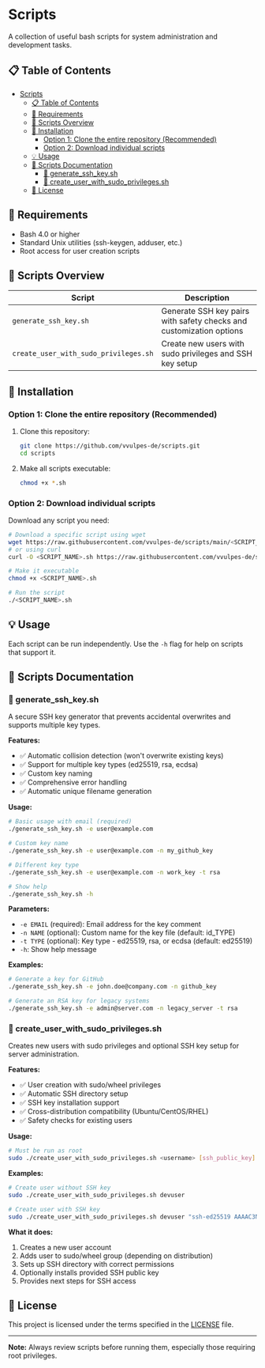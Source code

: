 # Scripts

A collection of useful bash scripts for system administration and development tasks.

## 📋 Table of Contents

- [Scripts](#scripts)
  - [📋 Table of Contents](#-table-of-contents)
  - [🔧 Requirements](#-requirements)
  - [📂 Scripts Overview](#-scripts-overview)
  - [🚀 Installation](#-installation)
    - [Option 1: Clone the entire repository (Recommended)](#option-1-clone-the-entire-repository-recommended)
    - [Option 2: Download individual scripts](#option-2-download-individual-scripts)
  - [💡 Usage](#-usage)
  - [📖 Scripts Documentation](#-scripts-documentation)
    - [🔐 generate\_ssh\_key.sh](#-generate_ssh_keysh)
    - [👤 create\_user\_with\_sudo\_privileges.sh](#-create_user_with_sudo_privilegessh)
  - [📝 License](#-license)

## 🔧 Requirements

- Bash 4.0 or higher
- Standard Unix utilities (ssh-keygen, adduser, etc.)
- Root access for user creation scripts

## 📂 Scripts Overview

| Script | Description |
|--------|-------------|
| `generate_ssh_key.sh` | Generate SSH key pairs with safety checks and customization options |
| `create_user_with_sudo_privileges.sh` | Create new users with sudo privileges and SSH key setup |

## 🚀 Installation

### Option 1: Clone the entire repository (Recommended)

1. Clone this repository:
   ```bash
   git clone https://github.com/vvulpes-de/scripts.git
   cd scripts
   ```

2. Make all scripts executable:
   ```bash
   chmod +x *.sh
   ```

### Option 2: Download individual scripts

Download any script you need:
```bash
# Download a specific script using wget
wget https://raw.githubusercontent.com/vvulpes-de/scripts/main/<SCRIPT_NAME>.sh
# or using curl
curl -O <SCRIPT_NAME>.sh https://raw.githubusercontent.com/vvulpes-de/scripts/main/<SCRIPT_NAME>.sh

# Make it executable
chmod +x <SCRIPT_NAME>.sh

# Run the script
./<SCRIPT_NAME>.sh
```

## 💡 Usage

Each script can be run independently. Use the `-h` flag for help on scripts that support it.

## 📖 Scripts Documentation

### 🔐 generate_ssh_key.sh

A secure SSH key generator that prevents accidental overwrites and supports multiple key types.

**Features:**
- ✅ Automatic collision detection (won't overwrite existing keys)
- ✅ Support for multiple key types (ed25519, rsa, ecdsa)
- ✅ Custom key naming
- ✅ Comprehensive error handling
- ✅ Automatic unique filename generation

**Usage:**
```bash
# Basic usage with email (required)
./generate_ssh_key.sh -e user@example.com

# Custom key name
./generate_ssh_key.sh -e user@example.com -n my_github_key

# Different key type
./generate_ssh_key.sh -e user@example.com -n work_key -t rsa

# Show help
./generate_ssh_key.sh -h
```

**Parameters:**
- `-e EMAIL` (required): Email address for the key comment
- `-n NAME` (optional): Custom name for the key file (default: id_TYPE)
- `-t TYPE` (optional): Key type - ed25519, rsa, or ecdsa (default: ed25519)
- `-h`: Show help message

**Examples:**
```bash
# Generate a key for GitHub
./generate_ssh_key.sh -e john.doe@company.com -n github_key

# Generate an RSA key for legacy systems
./generate_ssh_key.sh -e admin@server.com -n legacy_server -t rsa
```

### 👤 create_user_with_sudo_privileges.sh

Creates new users with sudo privileges and optional SSH key setup for server administration.

**Features:**
- ✅ User creation with sudo/wheel privileges
- ✅ Automatic SSH directory setup
- ✅ SSH key installation support
- ✅ Cross-distribution compatibility (Ubuntu/CentOS/RHEL)
- ✅ Safety checks for existing users

**Usage:**
```bash
# Must be run as root
sudo ./create_user_with_sudo_privileges.sh <username> [ssh_public_key]
```

**Examples:**
```bash
# Create user without SSH key
sudo ./create_user_with_sudo_privileges.sh devuser

# Create user with SSH key
sudo ./create_user_with_sudo_privileges.sh devuser "ssh-ed25519 AAAAC3NzaC1lZDI1NTE5AAAAIGx... user@example.com"
```

**What it does:**
1. Creates a new user account
2. Adds user to sudo/wheel group (depending on distribution)
3. Sets up SSH directory with correct permissions
4. Optionally installs provided SSH public key
5. Provides next steps for SSH access


## 📝 License

This project is licensed under the terms specified in the [LICENSE](LICENSE) file.




---

**Note:** Always review scripts before running them, especially those requiring root privileges.
